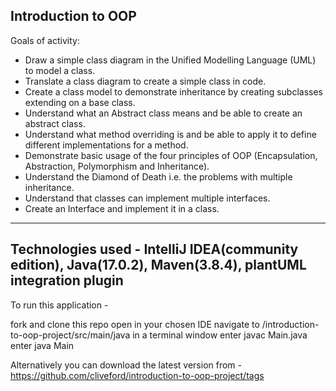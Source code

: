 Introduction to OOP
------------------------------

Goals of activity:

- Draw a simple class diagram in the Unified Modelling Language (UML) to model a class.
- Translate a class diagram to create a simple class in code.
- Create a class model to demonstrate inheritance by creating subclasses extending on a base class.
- Understand what an Abstract class means and be able to create an abstract class.
- Understand what method overriding is and be able to apply it to define different implementations for a method.
- Demonstrate basic usage of the four principles of OOP (Encapsulation, Abstraction, Polymorphism and Inheritance).
- Understand the Diamond of Death i.e. the problems with multiple inheritance.
- Understand that classes can implement multiple interfaces.
- Create an Interface and implement it in a class.

--------------------------------
Technologies used - IntelliJ IDEA(community edition), Java(17.0.2), Maven(3.8.4), plantUML integration plugin
--------------------------------
To run this application -

fork and clone this repo
open in your chosen IDE
navigate to /introduction-to-oop-project/src/main/java in a terminal window
enter javac Main.java
enter java Main

Alternatively you can download the latest version from -
https://github.com/cliveford/introduction-to-oop-project/tags
